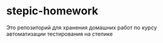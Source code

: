 # stepic-homework
Это репозиторий для хранения домашних работ по курсу автоматизации тестирования на степике
